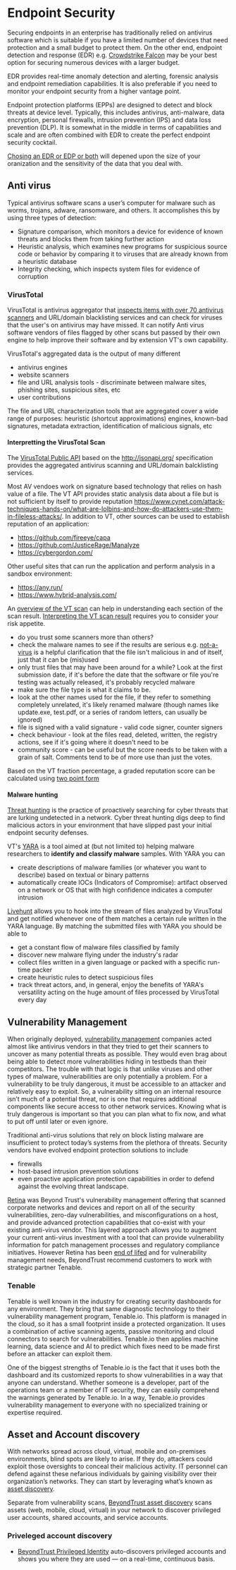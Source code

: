 # Endpoint Security

Securing endpoints in an enterprise has traditionally relied on antivirus software which is suitable if you have a limited number of devices that need protection and a small budget to protect them. On the other end, endpoint detection and response (EDR) e.g. [Crowdstrike Falcon](https://www.crowdstrike.co.uk/endpoint-security-products/crowdstrike-falcon-faq/#:~:text=CrowdStrike%20is%20the%20pioneer%20of,via%20a%20single%20lightweight%20agent.) may be your best option for securing numerous devices with a larger budget.

EDR provides real-time anomaly detection and alerting, forensic analysis and endpoint remediation capabilities. It is also preferable if you need to monitor your endpoint security from a higher vantage point.

Endpoint protection platforms (EPPs) are designed to detect and block threats at device level. Typically, this includes antivirus, anti-malware, data encryption, personal firewalls, intrusion prevention (IPS) and data loss prevention (DLP). It is somewhat in the middle in terms of capabilities and scale and are often combined with EDR to create the perfect endpoint security cocktail.

[Chosing an EDR or EDP or both](https://www.esecurityplanet.com/endpoint/antivirus-vs-epp-vs-edr/#how-to-choose) will depened upon the size of your oranization and the sensitivity of the data that you deal with.

## Anti virus

Typical antivirus software scans a user’s computer for malware such as worms, trojans, adware, ransomware, and others. It accomplishes this by using three types of detection:

- Signature comparison, which monitors a device for evidence of known threats and blocks them from taking further action
- Heuristic analysis, which examines new programs for suspicious source code or behavior by comparing it to viruses that are already known from a heuristic database
- Integrity checking, which inspects system files for evidence of corruption

### VirusTotal

VirusTotal is antivirus aggregator that [inspects items with over 70 antivirus scanners](https://support.virustotal.com/hc/en-us/articles/115002126889-How-it-works) and URL/domain blacklisting services and can check for viruses that the user's on antivirus may have missed. It can notify Anti virus software vendors of files flagged by other scans but passed by their own engine to help improve their software and by extension VT's own capability.

VirusTotal's aggregated data is the output of many different

- antivirus engines
- website scanners
- file and URL analysis tools - discriminate between malware sites, phishing sites, suspicious sites, etc
- user contributions

The file and URL characterization tools that are aggregated cover a wide range of purposes: heuristic (shortcut approximations) engines, known-bad signatures, metadata extraction, identification of malicious signals, etc

#### Interpretting the VirusTotal Scan

The [VirusTotal Public API](https://developers.virustotal.com/v3.0/reference#overview) based on the  http://jsonapi.org/ specification provides the aggregated antivirus scanning and URL/domain balcklisting services.

Most AV vendoes work on signature based technology that relies on hash value of a file. The VT API provides static analysis data about a file but is not sufficient by itself to provide reputation https://www.cynet.com/attack-techniques-hands-on/what-are-lolbins-and-how-do-attackers-use-them-in-fileless-attacks/. In addition to VT, other sources can be used to establish reputation of an application:

- https://github.com/fireeye/capa
- https://github.com/JusticeRage/Manalyze
- https://cybergordon.com/

Other useful sites that can run the application and perform analysis in a sandbox environment:
- https://any.run/
- https://www.hybrid-analysis.com/

An [overview of the VT scan](https://www.reddit.com/r/antivirus/comments/gozqc1/understanding_virustotal_results_it_is_not/) can help in understanding each section of the scan result. [Interpreting the VT scan result](https://security.stackexchange.com/questions/231161/how-to-interpret-virustotal-virusscan-scan) requires you to consider your risk appetite.

- do you trust some scanners more than others?
- check the malware names to see if the results are serious e.g. [not-a-virus](https://encyclopedia.kaspersky.com/knowledge/riskware/) is a helpful clarification that the file isn't malicious in and of itself, just that it can be (mis)used
- only trust files that may have been around for a while? Look at the first submission date, if it's before the date that the software or file you're testing was actually released, it's probably recycled malware
- make sure the file type is what it claims to be. 
- look at the other names used for the file, if they refer to something completely unrelated, it's likely renamed malware (though names like update.exe, test.pdf, or a series of random letters, can usually be ignored)
- file is signed with a valid signature - valid code signer, counter signers
- check behaviour - look at the files read, deleted, written, the registry actions, see if it's going where it doesn't need to be
- community score - can be useful but the score needs to be taken with a grain of salt.  Comments tend to be of more use than just the votes.

Based on the VT fraction percentage, a graded reputation score can be calculated using [two point form](https://math.stackexchange.com/questions/1417845/higher-the-percentage-lower-the-value)

#### Malware hunting

[Threat hunting](https://www.crowdstrike.com/cybersecurity-101/threat-hunting/) is the practice of proactively searching for cyber threats that are lurking undetected in a network. Cyber threat hunting digs deep to find malicious actors in your environment that have slipped past your initial endpoint security defenses.

VT's [YARA](https://yara.readthedocs.io/en/stable) is a tool aimed at (but not limited to) helping malware researchers to **identify and classify malware** samples. With YARA you can 
- create descriptions of malware families (or whatever you want to describe) based on textual or binary patterns
- automatically create IOCs (Indicators of Compromise): artifact observed on a network or OS that with high confidence indicates a computer intrusion

[Livehunt](https://support.virustotal.com/hc/en-us/articles/360001315437) allows you to hook into the stream of files analyzed by VirusTotal and get notified whenever one of them matches a certain rule written in the YARA language. By matching the submitted files with YARA you should be able to

- get a constant flow of malware files classified by family
- discover new malware flying under the industry's radar
- collect files written in a given language or packed with a specific run-time packer
- create heuristic rules to detect suspicious files
- track threat actors, and, in general, enjoy the benefits of YARA's versatility acting on the huge amount of files processed by VirusTotal every day

## Vulnerability Management

When originally deployed, [vulnerability management](https://en.wikipedia.org/wiki/Vulnerability_management) companies acted almost like antivirus vendors in that they tried to get their scanners to uncover as many potential threats as possible. They would even brag about being able to detect more vulnerabilities hiding in testbeds than their competitors. The trouble with that logic is that unlike viruses and other types of malware, vulnerabilities are only potentially a problem. For a vulnerability to be truly dangerous, it must be accessible to an attacker and relatively easy to exploit. So, a vulnerability sitting on an internal resource isn’t much of a potential threat, nor is one that requires additional components like secure access to other network services. Knowing what is truly dangerous is important so that you can plan what to fix now, and what to put off until later or even ignore.

Traditional anti-virus solutions that rely on block listing malware are insufficient to protect today’s systems from the plethora of threats. Security vendors have evolved endpoint protection solutions to include

* firewalls
* host-based intrusion prevention solutions
* even proactive application protection capabilities in order to defend against the evolving threat landscape.

[Retina](https://www.beyondtrust.com/blog/entry/the-retina-protection-agent/) was Beyond Trust's vulnerability management offering that scanned corporate networks and devices and report on all of the security vulnerabilities, zero-day vulnerabilities, and misconfigurations on a host, and provide advanced protection capabilities that co-exist with your existing anti-virus vendor. This layered approach allows you to augment your current anti-virus investment with a tool that can provide vulnerability information for patch management processes and regulatory compliance initiatives. However Retina has been [end of lifed](https://www.beyondtrust.com/vulnerability-management) and for vulnerability management needs, BeyondTrust recommend customers to work with strategic partner Tenable.

### Tenable

Tenable is well known in the industry for creating security dashboards for any environment. They bring that same diagnostic technology to their vulnerability management program, Tenable.io. This platform is managed in the cloud, so it has a small footprint inside a protected organization. It uses a combination of active scanning agents, passive monitoring and cloud connectors to search for vulnerabilities. Tenable.io then applies machine learning, data science and AI to predict which fixes need to be made first before an attacker can exploit them.

One of the biggest strengths of Tenable.io is the fact that it uses both the dashboard and its customized reports to show vulnerabilities in a way that anyone can understand. Whether someone is a developer, part of the operations team or a member of IT security, they can easily comprehend the warnings generated by Tenable.io. In a way, Tenable.io provides vulnerability management to everyone with no specialized training or expertise required.

## Asset and Account discovery

With networks spread across cloud, virtual, mobile and on-premises environments, blind spots are likely to arise. If they do, attackers could exploit those oversights to conceal their malicious activity. IT personnel can defend against these nefarious individuals by gaining visibility over their organization’s networks. They can start by leveraging what’s known as [asset discovery](https://www.tripwire.com/state-of-security/security-data-protection/security-controls/what-is-asset-discovery).

 Separate from vulnerability scans, [BeyondTrust asset discovery](https://www.beyondtrust.com/password-safe/features/discovery) scans assets (web, mobile, cloud, virtual) in your network to discover privileged user accounts, shared accounts, and service accounts.

### Priveleged account discovery

- [BeyondTrust Privileged Identity](https://www.beyondtrust.com/privileged-identity/features/discovery-pi) auto-discovers privileged accounts and shows you where they are used — on a real-time, continuous basis.
